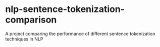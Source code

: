 # nlp-sentence-tokenization-comparison
A project comparing the performance of different sentence tokenization techniques in NLP
